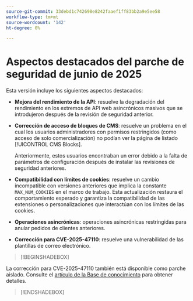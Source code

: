```yaml
---
source-git-commit: 33debd1c742698e8242faaef1ff83bb2a9e5ee58
workflow-type: tm+mt
source-wordcount: '142'
ht-degree: 0%

---
```

# Aspectos destacados del parche de seguridad de junio de 2025

Esta versión incluye los siguientes aspectos destacados:

* **Mejora del rendimiento de la API**: resuelve la degradación del rendimiento en los extremos de API web asincrónicos masivos que se introdujeron después de la revisión de seguridad anterior.<!-- AC-14078 -->

* **Corrección de acceso de bloques de CMS**: resuelve un problema en el cual los usuarios administradores con permisos restringidos (como acceso de solo comercialización) no podían ver la página de listado [!UICONTROL CMS Blocks].

  Anteriormente, estos usuarios encontraban un error debido a la falta de parámetros de configuración después de instalar las revisiones de seguridad anteriores.<!-- AC-14087 -->

* **Compatibilidad con límites de cookies**: resuelve un cambio incompatible con versiones anteriores que implica la constante `MAX_NUM_COOKIES` en el marco de trabajo. Esta actualización restaura el comportamiento esperado y garantiza la compatibilidad de las extensiones o personalizaciones que interactúan con los límites de las cookies.<!-- AC-14475 -->

* **Operaciones asincrónicas**: operaciones asincrónicas restringidas para anular pedidos de clientes anteriores.<!-- AC-13917 -->

* **Corrección para CVE-2025-47110**: resuelve una vulnerabilidad de las plantillas de correo electrónico.<!-- AC-14695 -->

>[!BEGINSHADEBOX]

La corrección para CVE-2025-47110 también está disponible como parche aislado. Consulte el [artículo de la Base de conocimiento](https://experienceleague.adobe.com/en/docs/commerce-knowledge-base/kb/troubleshooting/known-issues-patches-attached/security-update-available-for-adobe-commerce-apsb25-50) para obtener detalles.

>[!ENDSHADEBOX]
